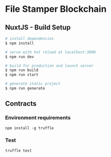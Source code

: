 # File Stamper Blockchain

## NuxtJS - Build Setup

```bash
# install dependencies
$ npm install

# serve with hot reload at localhost:3000
$ npm run dev

# build for production and launch server
$ npm run build
$ npm run start

# generate static project
$ npm run generate
```


## Contracts

### Environment requirements

`npm install -g truffle`

### Test

`truffle test`

